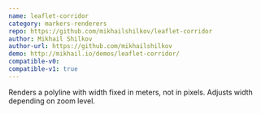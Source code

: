 ```yaml
---
name: leaflet-corridor
category: markers-renderers
repo: https://github.com/mikhailshilkov/leaflet-corridor
author: Mikhail Shilkov
author-url: https://github.com/mikhailshilkov
demo: http://mikhail.io/demos/leaflet-corridor/
compatible-v0:
compatible-v1: true
---
```


Renders a polyline with width fixed in meters, not in pixels. Adjusts width depending on zoom level.
